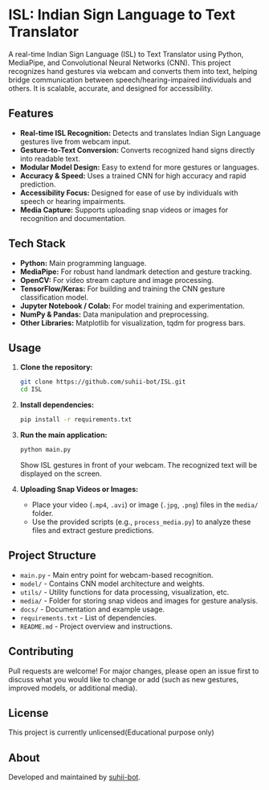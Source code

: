 # ISL: Indian Sign Language to Text Translator

A real-time Indian Sign Language (ISL) to Text Translator using Python, MediaPipe, and Convolutional Neural Networks (CNN). This project recognizes hand gestures via webcam and converts them into text, helping bridge communication between speech/hearing-impaired individuals and others. It is scalable, accurate, and designed for accessibility.

## Features

- **Real-time ISL Recognition:** Detects and translates Indian Sign Language gestures live from webcam input.
- **Gesture-to-Text Conversion:** Converts recognized hand signs directly into readable text.
- **Modular Model Design:** Easy to extend for more gestures or languages.
- **Accuracy & Speed:** Uses a trained CNN for high accuracy and rapid prediction.
- **Accessibility Focus:** Designed for ease of use by individuals with speech or hearing impairments.
- **Media Capture:** Supports uploading snap videos or images for recognition and documentation.

## Tech Stack

- **Python:** Main programming language.
- **MediaPipe:** For robust hand landmark detection and gesture tracking.
- **OpenCV:** For video stream capture and image processing.
- **TensorFlow/Keras:** For building and training the CNN gesture classification model.
- **Jupyter Notebook / Colab:** For model training and experimentation.
- **NumPy & Pandas:** Data manipulation and preprocessing.
- **Other Libraries:** Matplotlib for visualization, tqdm for progress bars.

## Usage

1. **Clone the repository:**
   ```bash
   git clone https://github.com/suhii-bot/ISL.git
   cd ISL
   ```

2. **Install dependencies:**
   ```bash
   pip install -r requirements.txt
   ```

3. **Run the main application:**
   ```bash
   python main.py
   ```
   Show ISL gestures in front of your webcam. The recognized text will be displayed on the screen.

4. **Uploading Snap Videos or Images:**
   - Place your video (`.mp4`, `.avi`) or image (`.jpg`, `.png`) files in the `media/` folder.
   - Use the provided scripts (e.g., `process_media.py`) to analyze these files and extract gesture predictions.

## Project Structure

- `main.py` - Main entry point for webcam-based recognition.
- `model/` - Contains CNN model architecture and weights.
- `utils/` - Utility functions for data processing, visualization, etc.
- `media/` - Folder for storing snap videos and images for gesture analysis.
- `docs/` - Documentation and example usage.
- `requirements.txt` - List of dependencies.
- `README.md` - Project overview and instructions.


## Contributing

Pull requests are welcome! For major changes, please open an issue first to discuss what you would like to change or add (such as new gestures, improved models, or additional media).

## License

This project is currently unlicensed(Educational purpose only) 

## About

Developed and maintained by [suhii-bot](https://github.com/suhii-bot).
